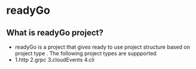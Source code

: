 # readyGo 

## What is readyGo project?

- readyGo is a project that gives ready to use project structure  based on project type .
  The following project types are suppported      
- 
    1.http
    2.grpc
    3.cloudEvents
    4.cli

